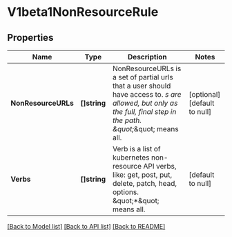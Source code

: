 # V1beta1NonResourceRule

## Properties
Name | Type | Description | Notes
------------ | ------------- | ------------- | -------------
**NonResourceURLs** | **[]string** | NonResourceURLs is a set of partial urls that a user should have access to.  *s are allowed, but only as the full, final step in the path.  \&quot;*\&quot; means all. | [optional] [default to null]
**Verbs** | **[]string** | Verb is a list of kubernetes non-resource API verbs, like: get, post, put, delete, patch, head, options.  \&quot;*\&quot; means all. | [default to null]

[[Back to Model list]](../README.md#documentation-for-models) [[Back to API list]](../README.md#documentation-for-api-endpoints) [[Back to README]](../README.md)


